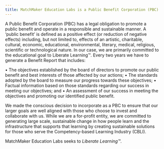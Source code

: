 ```yaml
---
title: MatchMaker Education Labs is a Public Benefit Corporation (PBC)
---
```

A Public Benefit Corporation (PBC) has a legal obligation to promote a public benefit and operate in a responsible and sustainable manner. A ‘public benefit’ is defined as a positive effect (or reduction of negative effects) including, but not limited to, effects of an artistic, charitable, cultural, economic, educational, environmental, literary, medical, religious, scientific or technological nature. In our case, we are primarily committed to the educational goal to Liberate Learning™. Every two years we have to generate a Benefit Report that includes:

•	The objectives established by the board of directors to promote our public benefit and best interests of those affected by our actions;
•	The standards adopted by the board to measure our progress towards these objectives;
•	Factual information based on those standards regarding our success in meeting our objectives; and
•	An assessment of our success in meeting the objectives and promoting our identified public benefit.

We made the conscious decision to incorporate as a PBC to ensure that our larger goals are well aligned with those who choose to invest and collaborate with us. While we are a for-profit entity, we are committed to generating large scale, sustainable change in how people learn and the infrastructure that supports that learning by creating sustainable solutions for those who serve the Competency-based Learning Industry (CBLI).

MatchMaker Education Labs seeks to *Liberate Learning™*.